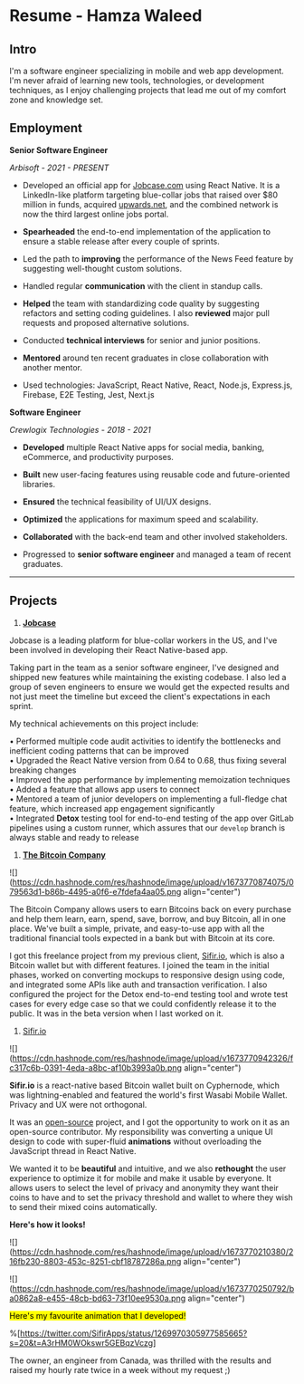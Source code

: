 # Resume - Hamza Waleed

## Intro

I'm a software engineer specializing in mobile and web app development. I'm never afraid of learning new tools, technologies, or development techniques, as I enjoy challenging projects that lead me out of my comfort zone and knowledge set.

## Employment

**Senior Software Engineer**

*Arbisoft - 2021 - PRESENT*

* Developed an official app for [Jobcase.com](http://Jobcase.com) using React Native. It is a LinkedIn-like platform targeting blue-collar jobs that raised over $80 million in funds, acquired [upwards.net](http://upwards.net), and the combined network is now the third largest online jobs portal.
    
* **Spearheaded** the end-to-end implementation of the application to ensure a stable release after every couple of sprints.
    
* Led the path to **improving** the performance of the News Feed feature by suggesting well-thought custom solutions.
    
* Handled regular **communication** with the client in standup calls.
    
* **Helped** the team with standardizing code quality by suggesting refactors and setting coding guidelines. I also **reviewed** major pull requests and proposed alternative solutions.
    
* Conducted **technical interviews** for senior and junior positions.
    
* **Mentored** around ten recent graduates in close collaboration with another mentor.
    
* Used technologies: JavaScript, React Native, React, Node.js, Express.js, Firebase, E2E Testing, Jest, Next.js
    

**Software Engineer**

*Crewlogix Technologies - 2018 - 2021*

* **Developed** multiple React Native apps for social media, banking, eCommerce, and productivity purposes.
    
* **Built** new user-facing features using reusable code and future-oriented libraries.
    
* **Ensured** the technical feasibility of UI/UX designs.
    
* **Optimized** the applications for maximum speed and scalability.
    
* **Collaborated** with the back-end team and other involved stakeholders.
    
* Progressed to **senior software engineer** and managed a team of recent graduates.
    

---

## Projects

1. [**Jobcase**](https://www.jobcase.com/about-us/)
    

Jobcase is a leading platform for blue-collar workers in the US, and I've been involved in developing their React Native-based app.

Taking part in the team as a senior software engineer, I've designed and shipped new features while maintaining the existing codebase. I also led a group of seven engineers to ensure we would get the expected results and not just meet the timeline but exceed the client's expectations in each sprint.

My technical achievements on this project include:

• Performed multiple code audit activities to identify the bottlenecks and inefficient coding patterns that can be improved  
• Upgraded the React Native version from 0.64 to 0.68, thus fixing several breaking changes  
• Improved the app performance by implementing memoization techniques  
• Added a feature that allows app users to connect  
• Mentored a team of junior developers on implementing a full-fledge chat feature, which increased app engagement significantly  
• Integrated **Detox** testing tool for end-to-end testing of the app over GitLab pipelines using a custom runner, which assures that our `develop` branch is always stable and ready to release

1. [**The Bitcoin Company**](https://thebitcoincompany.com/)
    

![](https://cdn.hashnode.com/res/hashnode/image/upload/v1673770874075/079563d1-b86b-4495-a0f6-e7fdefa4aa05.png align="center")

The Bitcoin Company allows users to earn Bitcoins back on every purchase and help them learn, earn, spend, save, borrow, and buy Bitcoin, all in one place. We've built a simple, private, and easy-to-use app with all the traditional financial tools expected in a bank but with Bitcoin at its core.

I got this freelance project from my previous client, [Sifir.io](http://Sifir.io), which is also a Bitcoin wallet but with different features. I joined the team in the initial phases, worked on converting mockups to responsive design using code, and integrated some APIs like auth and transaction verification. I also configured the project for the Detox end-to-end testing tool and wrote test cases for every edge case so that we could confidently release it to the public. It was in the beta version when I last worked on it.

1. [Sifir.io](http://Sifir.io)
    

![](https://cdn.hashnode.com/res/hashnode/image/upload/v1673770942326/fc317c6b-0391-4eda-a8bc-af10b3993a0b.png align="center")

**Sifir.io** is a react-native based Bitcoin wallet built on Cyphernode, which was lightning-enabled and featured the world's first Wasabi Mobile Wallet. Privacy and UX were not orthogonal.

It was an [open-source](https://github.com/Sifir-io/sifir-mobile-wallet) project, and I got the opportunity to work on it as an open-source contributor. My responsibility was converting a unique UI design to code with super-fluid **animations** without overloading the JavaScript thread in React Native.

We wanted it to be **beautiful** and intuitive, and we also **rethought** the user experience to optimize it for mobile and make it usable by everyone. It allows users to select the level of privacy and anonymity they want their coins to have and to set the privacy threshold and wallet to where they wish to send their mixed coins automatically.

**Here's how it looks!**

![](https://cdn.hashnode.com/res/hashnode/image/upload/v1673770210380/216fb230-8803-453c-8251-cbf18787286a.png align="center")

![](https://cdn.hashnode.com/res/hashnode/image/upload/v1673770250792/ba0862a8-e455-48cb-bd63-73f10ee9530a.png align="center")

<mark>Here's my favourite animation that I developed!</mark>

%[https://twitter.com/SifirApps/status/1269970305977585665?s=20&t=A3rHM0WOkswr5GEBqzVczg] 

The owner, an engineer from Canada, was thrilled with the results and raised my hourly rate twice in a week without my request ;)